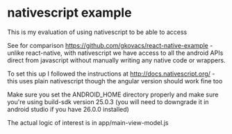 # nativescript example

This is my evaluation of using nativescript to be able to access 

See for comparison https://github.com/gkovacs/react-native-example - unlike react-native, with nativescript we have access to all the android APIs direct from javascript without manually writing any native code or wrappers.

To set this up I followed the instructions at http://docs.nativescript.org/ - this uses plain nativescript though the angular version should work fine too

Make sure you set the ANDROID_HOME directory properly and make sure you're using build-sdk version 25.0.3 (you will need to downgrade it in android studio if you have 26.0.0 installed)

The actual logic of interest is in app/main-view-model.js

